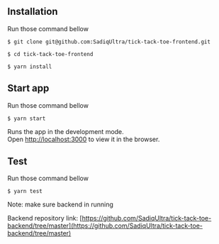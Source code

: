 ## Installation 
Run those command bellow

`$ git clone git@github.com:SadiqUltra/tick-tack-toe-frontend.git`

`$ cd tick-tack-toe-frontend`

`$ yarn install`

## Start app
Run those command bellow

`$ yarn start`

Runs the app in the development mode.<br />
Open [http://localhost:3000](http://localhost:3000) to view it in the browser.


## Test
Run those command bellow

`$ yarn test`


Note: make sure backend in running

Backend repository link: [https://github.com/SadiqUltra/tick-tack-toe-backend/tree/master](https://github.com/SadiqUltra/tick-tack-toe-backend/tree/master)
